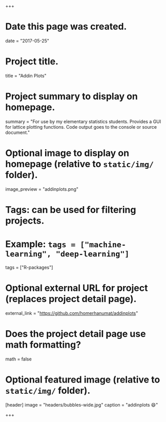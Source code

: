+++
# Date this page was created.
date = "2017-05-25"

# Project title.
title = "Addin Plots"

# Project summary to display on homepage.
summary = "For use by my elementary statistics students. Provides a GUI for lattice plotting functions. Code output goes to the console or source document."

# Optional image to display on homepage (relative to `static/img/` folder).
image_preview = "addinplots.png"

# Tags: can be used for filtering projects.
# Example: `tags = ["machine-learning", "deep-learning"]`
tags = ["R-packages"]

# Optional external URL for project (replaces project detail page).
external_link = "https://github.com/homerhanumat/addinplots"

# Does the project detail page use math formatting?
math = false

# Optional featured image (relative to `static/img/` folder).
[header]
image = "headers/bubbles-wide.jpg"
caption = "addinplots :smile:"

+++

